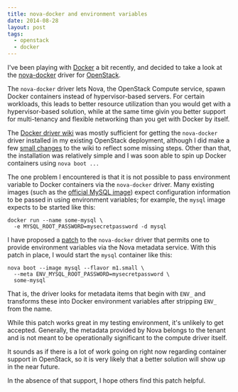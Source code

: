 ```yaml
---
title: nova-docker and environment variables
date: 2014-08-28
layout: post
tags:
  - openstack
  - docker
---
```


I've been playing with [Docker][] a bit recently, and decided to take
a look at the [nova-docker][] driver for [OpenStack][].

[docker]: https://docker.com/
[nova-docker]: https://github.com/stackforge/nova-docker
[openstack]: http://openstack.org/

The `nova-docker` driver lets Nova, the OpenStack Compute service,
spawn Docker containers instead of hypervisor-based servers.  For
certain workloads, this leads to better resource utilization than you
would get with a hypervisor-based solution, while at the same time
givin you better support for multi-tenancy and flexible networking
than you get with Docker by itself.

The [Docker driver wiki][wiki] was mostly sufficient for getting the
`nova-docker` driver installed in my existing OpenStack deployment,
although I did make a few [small changes][] to the wiki to reflect
some missing steps.  Other than that, the installation was relatively
simple and I was soon able to spin up Docker containers using `nova
boot ...` 

[wiki]: https://wiki.openstack.org/wiki/Docker
[small changes]: https://wiki.openstack.org/w/index.php?title=Docker&diff=61664&oldid=58546

The one problem I encountered is that it is not possible to pass
environment variable to Docker containers via the `nova-docker`
driver.  Many existing images (such as the [official MySQL image][])
expect configuration information to be passed in using environment
variables; for example, the `mysql` image expects to be started like
this:

    docker run --name some-mysql \
      -e MYSQL_ROOT_PASSWORD=mysecretpassword -d mysql

I have proposed a [patch][] to the `nova-docker` driver that permits
one to provide environment variables via the Nova metadata service.
With this patch in place, I would start the `mysql` container like
this:

    nova boot --image mysql --flavor m1.small \
      --meta ENV_MYSQL_ROOT_PASSWORD=mysecretpassword \
      some-mysql

That is, the driver looks for metadata items that begin with `ENV_`
and transforms these into Docker environment variables after stripping
`ENV_` from the name.

[patch]: https://review.openstack.org/#/c/117583/
[official mysql image]: https://registry.hub.docker.com/_/mysql/

While this patch works great in my testing environment, it's unlikely
to get accepted.  Generally, the metadata provided by Nova belongs to
the tenant and is not meant to be operationally significant to the
compute driver itself.

It sounds as if there is a lot of work going on right now regarding
container support in OpenStack, so it is very likely that a better
solution will show up in the near future.

In the absence of that support, I hope others find this patch helpful.


